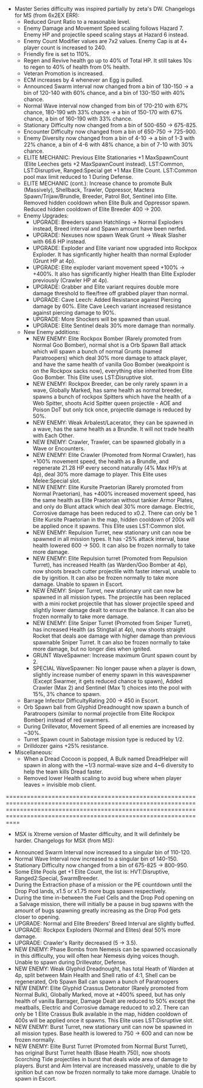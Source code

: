 * Master Series difficulty was inspired partially by zeta's DW. Changelogs for MS (from 6x2EX ERR): 
  - Reduced Grunt Ratio to a reasonable level.
  - Enemy Damage and Movement Speed scaling follows Hazard 7. Enemy HP and projectile speed scaling stays at Hazard 6 instead.
  - Enemy Count Modifier values are 7x2 values. Enemy Cap is at 4+ player count is increased to 240.
  - Friendly fire is set to 110%.
  - Regen and Revive health go up to 40% of Total HP. It still takes 10s to regen to 40% of health from 0% health.
  - Veteran Promotion is increased.
  - ECM increases by 4 whenever an Egg is pulled.
  - Announced Swarm interval now changed from a bin of 130-150 -> a bin of 120-140 with 60% chance, and a bin of 130-150 with 40% chance.
  - Normal Wave interval now changed from bin of 170-210 with 67% chance, 180-190 wth 33% chance -> a bin of 150-170 with 67% chance, a bin of 160-190 with 33% chance.
  - Stationary Difficulty now changed from a bin of 500-650 -> 675-825.
  - Encounter Difficulty now changed from a bin of 650-750 -> 725-900.
  - Enemy Diversity now changed from a bin of 4-10 -> a bin of 1-3 with 22% chance, a bin of 4-6 with 48% chance, a bin of 7-10 with 30% chance.
  - ELITE MECHANIC: Previous Elite Stationaries +1 MaxSpawnCount (Elite Leeches gets +2 MaxSpawnCount instead). LST:Common, LST:Disruptive, Ranged:Special get +1 Max Elite Count. LST:Common pool max limit reduced to 1 During Defense.
  - ELITE MECHANIC (cont.): Increase chance to promote Bulk (Massively), Shellback, Trawler, Oppressor, Mactera Spawn/Trijaw/Brundle, Breeder, Patrol Bot, Sentinel into Elite. Removed hidden cooldown when Elite Bulk and Oppressor spawn. Reduced hidden cooldown of Elite Breeder 400 -> 200.
  - Enemy Upgrades:
    + UPGRADE: Breeders spawn Hatchlings -> Normal Exploders instead, Breed interval and Spawn amount have been nerfed.
    + UPGRADE: Nexuses now spawn Weak Grunt -> Weak Slasher with 66.6 HP instead.
    + UPGRADE: Exploder and Elite variant now upgraded into Rockpox Exploder. It has signficantly higher health than normal Exploder (Grunt HP at 4p).
    + UPGRADE: Elite exploder variant movement speed +100% -> +400%. It also has significantly higher Health than Elite Exploder previously (Crawler HP at 4p).
    + UPGRADE: Grabber and Elite variant requires double more damage threshold to flee/free off grabbed player than normal.
    + UPGRADE: Cave Leech: Added Resistance against Piercing damage by 60%. Elite Cave Leech variant increased resistance against piercing damage to 90%.
    + UPGRADE: More Shockers will be spawned than usual.
    + UPGRADE: Elite Sentinel deals 30% more damage than normally.
  - New Enemy additions:
    + NEW ENEMY: Elite Rockpox Bomber (Rarely promoted from Normal Goo Bomber), normal shot is a Orb Spawn Ball attack which will spawn a bunch of normal Grunts (named Paratroopers) which deal 30% more damage to attack player, and have the same health of vanilla Goo Bomber (weakpoint is on the Rockpox sacks now), everything else inherited from Elite Goo Bomber. This Elite uses LST:Disruptive slot.
    + NEW ENEMY: Rockpox Breeder, can be only rarely spawn in a wave, Globally Marked, has same health as normal breeder, spawns a bunch of rockpox Spitters which have the health of a Web Spitter, shoots Acid Spitter queen projectile - AOE and Poison DoT but only tick once, projectile damage is reduced by 50%.
    + NEW ENEMY: Weak Arbalest/Lacerator, they can be spawned in a wave, has the same health as a Brundle. It will not trade health with Each Other.
    + NEW ENEMY: Crawler, Trawler, can be spawned globally in a Wave or Encounters.
    + NEW ENEMY: Elite Crawler (Promoted from Normal Crawler), has +100% movement speed, the health as a Brundle, and regenerate 21.28 HP every second naturally (4% Max HP/s at 4p), deal 30% more damage to player. This Elite uses Melee:Special slot.
    + NEW ENEMY: Elite Kursite Praetorian (Rarely promoted from Normal Praetorian), has +400% increased movement speed, has the same health as Elite Praetorian without tankier Armor Plates, and only do Blunt attack which deal 30% more damage. Electric, Corrosive damage has been reduced to x0.2. There can only be 1 Elite Kursite Praetorian in the map, hidden cooldown of 200s will be applied once it spawns. This Elite uses LST:Common slot. 
    + NEW ENEMY: Repulsion Turret, new stationary unit can now be spawned in all mission types. It has -25% attack interval, base health lowered 600 -> 500. It can also be frozen normally to take more damage.
    + NEW ENEMY: Elite Repulsion turret (Promoted from Repulsion Turret), has increased Health (as Warden/Goo Bomber at 4p), now shoots breach cutter projectile with faster interval, unable to die by ignition. It can also be frozen normally to take more damage. Unable to spawn in Escort.
    + NEW ENEMY: Sniper Turret, new stationary unit can now be spawned in all mission types. The projectile has been replaced with a mini rocket projectile that has slower projectile speed and slightly lower damage dealt to ensure the balance. It can also be frozen normally to take more damage.
    + NEW ENEMY: Elite Sniper Turret (Promoted from Sniper Turret), has increased Health (as Stingtail at 4p), now shoots straight Rocket that deals aoe damage with higher damage than previous spawnable Sniper Turret. It can also be frozen normally to take more damage, but no longer dies when ignited.
    + GRUNT WaveSpawner: Increase maximum Grunt spawn count by 2.
    + SPECIAL WaveSpawner: No longer pause when a player is down, slightly increase number of enemy spawn in this wavespawner (Except Swarmer, it gets reduced chance to spawn), Added Crawler (Max 2) and Sentinel (Max 1) choices into the pool with 15%, 3% chance to spawn.
  - Barrage Infector DifficultyRating 200 -> 450 in Escort.
  - Orb Spawn ball from Glyphid Dreadnought now spawn a bunch of Paratroopers (similar to normal projectile from Elite Rockpox Bomber) instead of red swarmers.
  - During Drillevator, Movement Speed of all enemies are increased by ~30%.
  - Turret Spawn count in Sabotage mission type is reduced by 1/2.
  - Drilldozer gains +25% resistance. 
* Miscellaneous:
  - When a Dread Cocoon is popped, A Bulk named DreadHelper will spawn in along with the ~1/3 normal-wave size and 4~6 diversity to help the team kills Dread faster.
  - Removed lower Health scaling to avoid bug where when player leaves = invisible mob client.

============================================================================================================================================================================================================================

 * MSX is Xtreme version of Master difficulty, and It will definitely be harder. Changelogs for MSX (from MS): 
  - Announced Swarm Interval now increased to a singular bin of 110-120.
  - Normal Wave Interval now increased to a singular bin of 140-150.
  - Stationary Difficulty now changed from a bin of 675-825 -> 800-950.
  - Some Elite Pools get +1 Elite Count, the list is: HVT:Disruptive, Ranged2:Special, SwarmBreeder.
  - During the Extraction phase of a mission or the PE countdown until the Drop Pod lands, x1.5 or x1.75 more bugs spawn respectively.
  - During the time in-between the Fuel Cells and the Drop Pod opening on a Salvage mission, there will initially be a pause in bug spawns with the amount of bugs spawning greatly increasing as the Drop Pod gets closer to opening.
  - UPGRADE: Normal and Elite Breeders' Breed Interval are slightly buffed.
  - UPGRADE: Rockpox Exploders (Normal and Elites) deal 50% more damage.
  - UPGRADE: Crawler's Rarity decreased (5 -> 3.5).
  - NEW ENEMY: Phase Bombs from Nemesis can be spawned occasionally in this difficulty, you will often hear Nemesis dying voices though. Unable to spawn during Drillevator, Defense.
  - NEW ENEMY: Weak Glyphid Dreadnought, has total Heath of Warden at 4p, split between Main Health and Shell ratio of 4:1, Shell can be regenerated, Orb Spawn Ball can spawn a bunch of Paratroopers
  - NEW ENEMY: Elite Glyphid Crassus Detonator (Rarely promoted from Normal Bulk), Globally Marked, move at +400% speed, but has only health of vanilla Barrager, Damage Dealt are reduced to 50% except the meatballs, Electric and Corrosive damage reduced to x0.2. There can only be 1 Elite Crassus Bulk available in the map, hidden cooldown of 400s will be applied once it spawns. This Elite uses LST:Disruptive slot.
  - NEW ENEMY: Burst Turret, new stationary unit can now be spawned in all mission types. Base health is lowered to 750 -> 600 and can now be frozen normally.
  - NEW ENEMY: Elite Burst Turret (Promoted from Normal Burst Turret), has original Burst Turret health (Base Health 750), now shoots Scorching Tide projectiles in burst that deals wide area of damage to players. Burst and Aim Interval are increased massively, unable to die by ignition but can now be frozen normally to take more damage. Unable to spawn in Escort.